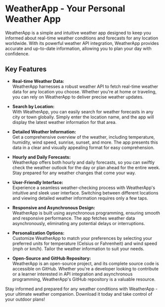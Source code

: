 # WeatherApp - Your Personal Weather App

WeatherApp is a simple and intuitive weather app designed to keep you informed about real-time weather conditions and forecasts for any location worldwide. With its powerful weather API integration, WeatherApp provides accurate and up-to-date information, allowing you to plan your day with confidence.

## Key Features

- **Real-time Weather Data:**  
  WeatherApp harnesses a robust weather API to fetch real-time weather data for any location you choose. Whether you're at home or traveling, you can rely on WeatherApp to deliver precise weather updates.

- **Search by Location:**  
  With WeatherApp, you can easily search for weather forecasts in any city or town globally. Simply enter the location name, and the app will display the latest weather information for that area.

- **Detailed Weather Information:**  
  Get a comprehensive overview of the weather, including temperature, humidity, wind speed, sunrise, sunset, and more. The app presents this data in a clear and visually appealing format for easy comprehension.

- **Hourly and Daily Forecasts:**  
  WeatherApp offers both hourly and daily forecasts, so you can swiftly check the weather outlook for the day or plan ahead for the entire week. Stay prepared for any weather changes that come your way.

- **User-Friendly Interface:**  
  Experience a seamless weather-checking process with WeatherApp's intuitive and sleek user interface. Switching between different locations and viewing detailed weather information requires only a few taps.

- **Responsive and Asynchronous Design:**  
  WeatherApp is built using asynchronous programming, ensuring smooth and responsive performance. The app fetches weather data asynchronously, eliminating any potential delays or interruptions.

- **Personalization Options:**  
  Customize WeatherApp to match your preferences by selecting your preferred units for temperature (Celsius or Fahrenheit) and wind speed (mph or km/h). Tailor the weather information to suit your needs.

- **Open-Source and GitHub Repository:**  
  WeatherApp is an open-source project, and its complete source code is accessible on GitHub. Whether you're a developer looking to contribute or a learner interested in API integration and asynchronous programming, WeatherApp's GitHub repository is a valuable resource.

Stay informed and prepared for any weather conditions with WeatherApp - your ultimate weather companion. Download it today and take control of your outdoor plans!
